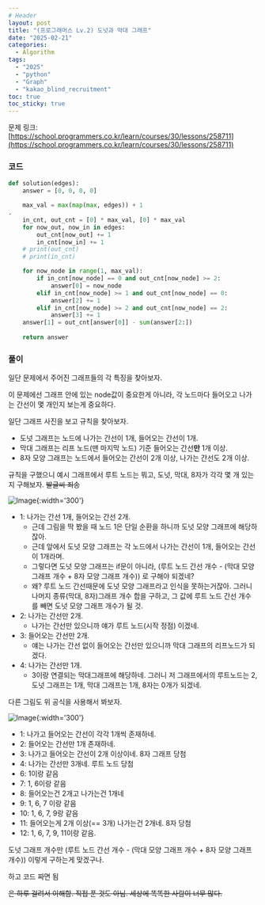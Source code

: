 ```yaml
---
# Header
layout: post
title: "(프로그래머스 Lv.2) 도넛과 막대 그래프"
date: "2025-02-21"
categories: 
  - Algorithm
tags: 
  - "2025"
  - "python"
  - "Graph"
  - "kakao_blind_recruitment"
toc: true
toc_sticky: true
---
```

문제 링크: [https://school.programmers.co.kr/learn/courses/30/lessons/258711](https://school.programmers.co.kr/learn/courses/30/lessons/258711)

### 코드
```python
def solution(edges):
    answer = [0, 0, 0, 0]

    max_val = max(map(max, edges)) + 1
.
    in_cnt, out_cnt = [0] * max_val, [0] * max_val
    for now_out, now_in in edges:
        out_cnt[now_out] += 1
        in_cnt[now_in] += 1
    # print(out_cnt)
    # print(in_cnt)

    for now_node in range(1, max_val):
        if in_cnt[now_node] == 0 and out_cnt[now_node] >= 2:
            answer[0] = now_node
        elif in_cnt[now_node] >= 1 and out_cnt[now_node] == 0:
            answer[2] += 1
        elif in_cnt[now_node] >= 2 and out_cnt[now_node] == 2: 
            answer[3] += 1
    answer[1] = out_cnt[answer[0]] - sum(answer[2:])
    
    return answer
```

### 풀이
일단 문제에서 주어진 그래프들의 각 특징을 찾아보자.


이 문제에선 그래프 안에 있는 node값이 중요한게 아니라, 각 노드마다 들어오고 나가는 간선이 몇 개인지 보는게 중요하다.

일단 그래프 사진을 보고 규칙을 찾아보자.
- 도넛 그래프는 노드에 나가는 간선이 1개, 들어오는 간선이 1개.
- 막대 그래프는 리프 노드(맨 마지막 노드) 기준 들어오는 간선**만** 1개 이상.
- 8자 모양 그래프는 노드에서 들어오는 간선이 2개 이상, 나가는 간선도 2개 이상.

규칙을 구했으니 예시 그래프에서 루트 노드는 뭐고, 도넛, 막대, 8자가 각각 몇 개 있는지 구해보자. 
~~발글씨 죄송~~

![Image](https://github.com/user-attachments/assets/196231f5-5968-4da2-a3d8-7330064656db){:width='300'}

- 1: 나가는 간선 1개, 들어오는 간선 2개.
	- 근데 그림을 딱 봤을 때 노드 1은 단일 순환을 하니까 도넛 모양 그래프에 해당하잖아.
	- 근데 앞에서 도넛 모양 그래프는 각 노드에서 나가는 간선이 1개, 들어오는 간선이 1개라며.
	- 그렇다면 도넛 모양 그래프는 if문이 아니라, (루트 노드 간선 개수 - (막대 모양 그래프 개수 + 8자 모양 그래프 개수)) 로 구해야 되겠네?
	- 왜? 루트 노드 간선때문에 도넛 모양 그래프라고 인식을 못하는거잖아. 그러니 나머지 종류(막대, 8자)그래프 개수 합을 구하고, 그 값에 루트 노드 간선 개수를 빼면 도넛 모양 그래프 개수가 될 것.
- 2: 나가는 간선만 2개.
	- 나가는 간선만 있으니까 얘가 루트 노드(시작 정점) 이겠네.
- 3: 들어오는 간선만 2개.
	- 얘는 나가는 간선 없이 들어오는 간선만 있으니까 막대 그래프의 리프노드가 되겠다.
- 4: 나가는 간선만 1개.
	- 3이랑 연결되는 막대그래프에 해당하네.
그러니 저 그래프에서의 루트노드는 2, 도넛 그래프는 1개, 막대 그래프는 1개, 8자는 0개가 되겠네. 

다른 그림도 위 공식을 사용해서 봐보자.

![Image](https://github.com/user-attachments/assets/eadb824d-2e9f-4d42-b78e-09b601391f13){:width='300'}
- 1: 나가고 들어오는 간선이 각각 1개씩 존재하네.
- 2: 들어오는 간선만 1개 존재하네.
- 3: 나가고 들어오는 간선이 2개 이상이네. 8자 그래프 당첨
- 4: 나가는 간선만 3개네. 루트 노드 당첨
- 6: 1이랑 같음
- 7: 1, 6이랑 같음
- 8: 들어오는건 2개고 나가는건 1개네
- 9: 1, 6, 7 이랑 같음
- 10: 1, 6, 7, 9랑 같음
- 11: 들어오는게 2개 이상(== 3개) 나가는건 2개네. 8자 당첨
- 12: 1, 6, 7, 9, 11이랑 같음.

도넛 그래프 개수만 (루트 노드 간선 개수 - (막대 모양 그래프 개수 + 8자 모양 그래프 개수)) 이렇게 구하는게 맞겠구나.

하고 코드 짜면 됨

~~은 하루 걸려서 이해함. 직접 푼 것도 아님. 세상에 똑똑한 사람이 너무 많다.~~
